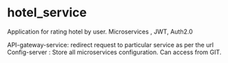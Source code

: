 # hotel_service
Application for rating hotel by user.  Microservices , JWT, Auth2.0 

API-gateway-service: redirect request to particular service as per the url
Config-server : Store all microservices configuration. Can access from GIT.
